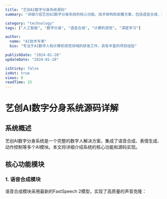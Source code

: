 ```yaml
---
title: "艺创AI数字分身系统源码"
summary: "详细介绍艺创AI数字分身系统的核心功能、技术架构和部署方案，包括语音合成、表情生成、动作控制等关键模块的源码实现。"

category: "technology"
tags: ["人工智能", "数字分身", "语音合成", "计算机视觉", "深度学习"]

author:
  name: "AI技术专家"
  bio: "专注于AI数字人和计算机视觉领域的研发工作，具有丰富的项目经验"

publishDate: "2024-01-20"
updateDate: "2024-01-20"

isSticky: false
isHot: true
views: 0
readTime: 15
---
```


# 艺创AI数字分身系统源码详解

## 系统概述

艺创AI数字分身系统是一个完整的数字人解决方案，集成了语音合成、表情生成、动作控制等多个AI模块。本文将详细介绍系统的核心功能和源码实现。

## 核心功能模块

### 1. 语音合成模块

语音合成模块采用最新的FastSpeech 2模型，实现了高质量的声音克隆：
